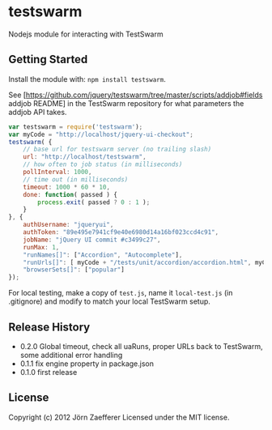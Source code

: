 # testswarm

Nodejs module for interacting with TestSwarm

## Getting Started
Install the module with: `npm install testswarm`.

See [https://github.com/jquery/testswarm/tree/master/scripts/addjob#fields addjob README] in the TestSwarm repository for what parameters the addjob API takes.

```javascript
var testswarm = require('testswarm');
var myCode = "http://localhost/jquery-ui-checkout";
testswarm( {
	// base url for testswarm server (no trailing slash)
	url: "http://localhost/testswarm",
	// how often to job status (in milliseconds)
	pollInterval: 1000,
	// time out (in milliseconds)
	timeout: 1000 * 60 * 10,
	done: function( passed ) {
		process.exit( passed ? 0 : 1 );
	}
}, {
	authUsername: "jqueryui",
	authToken: "89e495e7941cf9e40e6980d14a16bf023ccd4c91",
	jobName: "jQuery UI commit #c3499c27",
	runMax: 1,
	"runNames[]": ["Accordion", "Autocomplete"],
	"runUrls[]": [ myCode + "/tests/unit/accordion/accordion.html", myCode + "/tests/unit/autocomplete/autocomplete.html" ],
	"browserSets[]": ["popular"]
});
```

For local testing, make a copy of `test.js`, name it `local-test.js` (in .gitignore) and modify to match your local TestSwarm setup.

## Release History
* 0.2.0 Global timeout, check all uaRuns, proper URLs back to TestSwarm, some additional error handling
* 0.1.1 fix engine property in package.json
* 0.1.0 first release

## License
Copyright (c) 2012 Jörn Zaefferer
Licensed under the MIT license.

